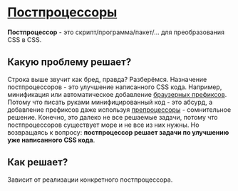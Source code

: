 [self]: data/css/postprocessor
# [Постпроцессоры][self]

**Постпроцессор** - это скрипт/программа/пакет/... для преобразования CSS в CSS.

## Какую проблему решает?
[1]: https://www.google.com/search?q=браузерные+префиксы+css+это
[2]: data/css/preprocessor
Строка выше звучит как бред, правда? Разберёмся. Назначение постпроцессоров - это улучшение написанного CSS кода. Например, минификация или автоматическое добавление [браузерных префиксов][1]. Потому что писать руками минифицированный код - это абсурд, а добавление префиксов даже используя [препроцессоры][2] - сомнительное решение. Конечно, это далеко не все решаемые задачи, потому что постпроцессоров существует море и не все из них нужны. Но возвращаясь к вопросу: **постпроцессор решает задачи по улучшению уже написанного CSS кода**.

## Как решает?
Зависит от реализации конкретного постпроцессора.
